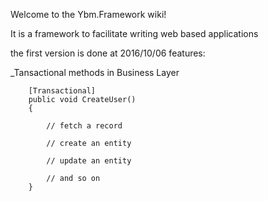 Welcome to the Ybm.Framework wiki!

It is a framework to facilitate writing web based applications

the first version is done at 2016/10/06 
features:

_Tansactional methods in Business Layer

        [Transactional]
        public void CreateUser()
        {
            
            // fetch a record 

            // create an entity

            // update an entity 

            // and so on 
        }
